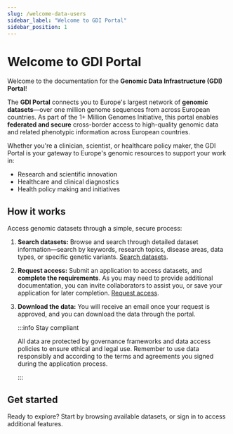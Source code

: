 ```yaml
---
slug: /welcome-data-users
sidebar_label: "Welcome to GDI Portal"
sidebar_position: 1
---
```


# Welcome to GDI Portal

Welcome to the documentation for the **Genomic Data Infrastructure (GDI) Portal**!

The **GDI Portal** connects you to Europe's largest network of **genomic datasets**—over one million genome sequences from across European countries. As part of the 1+ Million Genomes Initiative, this portal enables **federated and secure** cross-border access to high-quality genomic data and related phenotypic information across European countries.

Whether you're a clinician, scientist, or healthcare policy maker, the GDI Portal is your gateway to Europe's genomic resources to support your work in:

- Research and scientific innovation
- Healthcare and clinical diagnostics
- Health policy making and initiatives
<!-- tbc -->
## How it works

Access genomic datasets through a simple, secure process:

1. **Search datasets:** Browse and search through detailed dataset information—search by keywords, research topics, disease areas, data types, or specific genetic variants. [Search datasets](/category/search-datasets-1/).

2. **Request access:** Submit an application to access datasets, and **complete the requirements**. As you may need to provide additional documentation, you can invite collaborators to assist you, or save your application for later completion. [Request access](/category/request-datasets-1/).

3. **Download the data:** You will receive an email once your request is approved, and you can download the data through the portal.

    :::info Stay compliant

    All data are protected by governance frameworks and data access policies to ensure ethical and legal use. Remember to use data responsibly and according to the terms and agreements you signed during the application process.

    :::
  

## Get started

Ready to explore? Start by browsing available datasets, or sign in to access additional features.